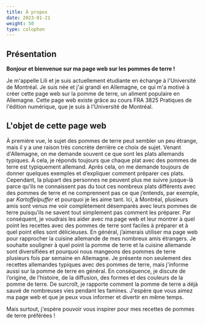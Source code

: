```yaml
---
title: À propos
date: 2023-01-21
weight: 50
type: colophon
---
```


 ## **Présentation**

**Bonjour et bienvenue sur ma page web sur les pommes de terre  !**

Je m'appelle Lili et je suis actuellement étudiante en échange à l'Université de Montréal. Je suis née et j'ai grandi en Allemagne, ce qui m'a motivé à créer cette page web sur la pomme de terre, un aliment populaire en Allemagne. Cette page web existe grâce au cours FRA 3825 Pratiques de l'édition numérique, que je suis à l'Université de Montréal. 


 ## L'objet de cette page web

À première vue, le sujet des pommes de terre peut sembler un peu étrange, mais il y a une raison très concrète derrière ce choix de sujet. Venant d'Allemagne, on me demande souvent ce que sont les plats allemands typiques. À cela, je réponds toujours que chaque plat avec des pommes de terre est typiquement allemand. Après cela, on me demande toujours de donner quelques exemples et d’expliquer comment préparer ces plats. Cependant, la plupart des personnes ne peuvent plus me suivre jusque-là parce qu’ils ne connaissent pas du tout ces nombreux plats différents avec des pommes de terre et ne comprennent pas ce que j’entends, par exemple, par *Kartoffelpuffer* et pourquoi je les aime tant. Ici, à Montréal, plusieurs amis sont venus me voir complètement désemparés avec leurs pommes de terre puisqu’ils ne savent tout simplement pas comment les préparer. Par conséquent, je voudrais les aider avec ma page web et leur montrer à quel point les recettes avec des pommes de terre sont faciles à préparer et à quel point elles sont délicieuses. En général, j’aimerais utiliser ma page web pour rapprocher la cuisine allemande de mes nombreux amis étrangers. Je souhaite souligner à quel point la pomme de terre et la cuisine allemande sont diversifiées et pourquoi nous mangeons des pommes de terre plusieurs fois par semaine en Allemagne.
Je présente non seulement des recettes allemandes typiques avec des pommes de terre, mais j'informe aussi sur la pomme de terre en général. En conséquence, je discute de l’origine, de l’histoire, de la diffusion, des formes et des couleurs de la pomme de terre. De surcroît, je rapporte comment la pomme de terre a déjà sauvé de nombreuses vies pendant les famines.
J'espère que vous aimez ma page web et que je peux vous informer et divertir en même temps. 

Mais surtout, j'espère pouvoir vous inspirer pour mes recettes de pommes de terre préférées  !
